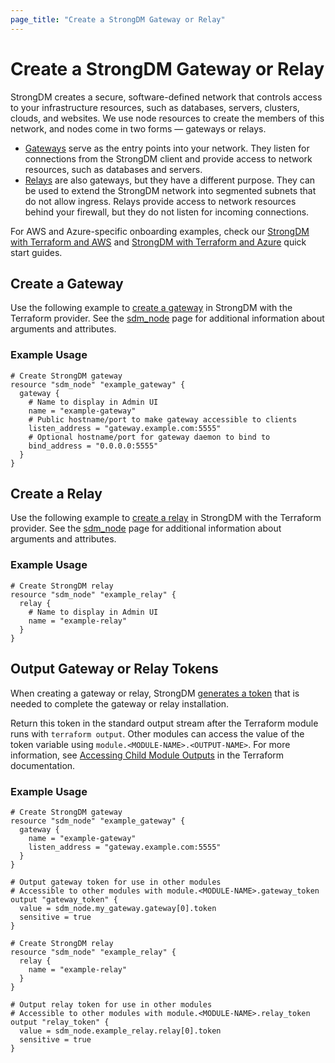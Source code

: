 ```yaml
---
page_title: "Create a StrongDM Gateway or Relay"
---
```


# Create a StrongDM Gateway or Relay

StrongDM creates a secure, software-defined network that controls access to your infrastructure resources, such as databases, servers, clusters, clouds, and websites. We use node resources to create the members of this network, and nodes come in two forms &#8212; gateways or relays.

* [Gateways](https://www.strongdm.com/docs/architecture/deployment/gateways/) serve as the entry points into your network. They listen for connections from the StrongDM client and provide access to network resources, such as databases and servers.
* [Relays](https://www.strongdm.com/docs/architecture/deployment/relays/) are also gateways, but they have a different purpose. They can be used to extend the StrongDM network into segmented subnets that do not allow ingress. Relays provide access to network resources behind your firewall, but they do not listen for incoming connections.

For AWS and Azure-specific onboarding examples, check our [StrongDM with Terraform and AWS](https://www.strongdm.com/docs/automation/configuration-management-tools/terraform/quick-start-aws/) and [StrongDM with Terraform and Azure](https://www.strongdm.com/docs/automation/configuration-management-tools/terraform/quick-start-azure/) quick start guides.

## Create a Gateway

Use the following example to [create a gateway](https://www.strongdm.com/docs/admin-ui-guide/network/gateways/) in StrongDM with the Terraform provider. See the [sdm_node](https://registry.terraform.io/providers/strongdm/sdm/latest/docs/resources/node) page for additional information about arguments and attributes.

### Example Usage

```hcl
# Create StrongDM gateway
resource "sdm_node" "example_gateway" {
  gateway {
    # Name to display in Admin UI
    name = "example-gateway"
    # Public hostname/port to make gateway accessible to clients
    listen_address = "gateway.example.com:5555"
    # Optional hostname/port for gateway daemon to bind to
    bind_address = "0.0.0.0:5555"
  }
}
```

## Create a Relay

Use the following example to [create a relay](https://www.strongdm.com/docs/admin-ui-guide/network/relays/) in StrongDM with the Terraform provider. See the [sdm_node](https://registry.terraform.io/providers/strongdm/sdm/latest/docs/resources/node) page for additional information about arguments and attributes.

### Example Usage

```hcl
# Create StrongDM relay
resource "sdm_node" "example_relay" {
  relay {
    # Name to display in Admin UI
    name = "example-relay"
  }
}
```

## Output Gateway or Relay Tokens

When creating a gateway or relay, StrongDM [generates a token](https://www.strongdm.com/docs/admin-ui-guide/network/gateways/#add-a-gateway) that is needed to complete the gateway or relay installation.

Return this token in the standard output stream after the Terraform module runs with `terraform output`. Other modules can access the value of the token variable using `module.<MODULE-NAME>.<OUTPUT-NAME>`. For more information, see [Accessing Child Module Outputs](https://www.terraform.io/language/values/outputs#accessing-child-module-outputs) in the Terraform documentation.

### Example Usage

```hcl
# Create StrongDM gateway
resource "sdm_node" "example_gateway" {
  gateway {
    name = "example-gateway"
    listen_address = "gateway.example.com:5555"
  }
}

# Output gateway token for use in other modules
# Accessible to other modules with module.<MODULE-NAME>.gateway_token
output "gateway_token" {
  value = sdm_node.my_gateway.gateway[0].token
  sensitive = true
}

# Create StrongDM relay
resource "sdm_node" "example_relay" {
  relay {
    name = "example-relay"
  }
}

# Output relay token for use in other modules
# Accessible to other modules with module.<MODULE-NAME>.relay_token
output "relay_token" {
  value = sdm_node.example_relay.relay[0].token
  sensitive = true
}
```
